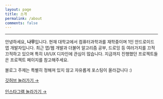 ```yaml
---
layout: page
title: 소개
permalink: /about
comments: false
---
```


<hr/>

안녕하세요, **나무**입니다. 현재 대학교에서 컴퓨터과학과를 재학중이며 1인 안드로이드 앱 개발자입니다. 최근 앱/웹 개발과 더불어 알고리즘 공부, 드로잉 등 여러가지를 끄적끄적하고 있으며 특히 UI/UX 디자인에 관심이 많습니다. 지금까지 진행했던 프로젝트들은 프로젝트 페이지를 참고해주세요.

블로그 주제는 특별히 정해져 있지 않고 자유롭게 포스팅이 올라갑니다 :)

<a target="_blank" href="{{ author.github }}" class="btn btn-dark"> 깃허브 놀러가기 &rarr;</a>
<br/><br/>
<a target="_blank" href="{{ author.instagram}}" class="btn btn-dark"> 인스타그램 놀라가기 &rarr;</a>



